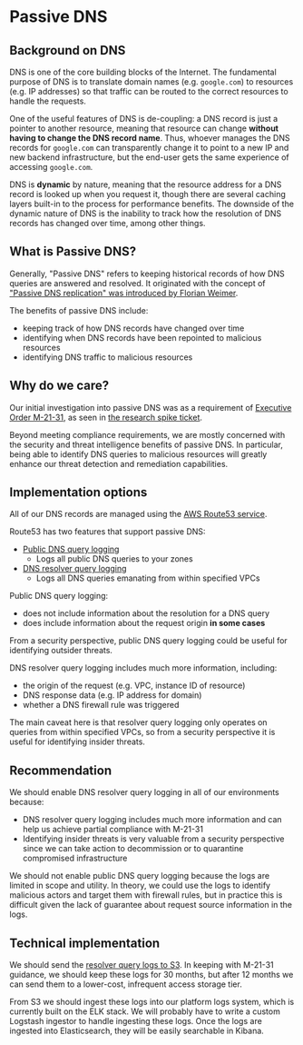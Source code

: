 # Passive DNS

## Background on DNS

DNS is one of the core building blocks of the Internet. The fundamental purpose of DNS is to translate domain names (e.g. `google.com`) to resources (e.g. IP addresses) so that traffic can be routed to the correct resources to handle the requests.

One of the useful features of DNS is de-coupling: a DNS record is just a pointer to another resource, meaning that resource can change **without having to change the DNS record name**. Thus, whoever manages the DNS records for `google.com` can transparently change it to point to a new IP and new backend infrastructure, but the end-user gets the same experience of accessing `google.com`.

DNS is **dynamic** by nature, meaning that the resource address for a DNS record is looked up when you request it, though there are several caching layers built-in to the process for performance benefits. The downside of the dynamic nature of DNS is the inability to track how the resolution of DNS records has changed over time, among other things.

## What is Passive DNS?

Generally, "Passive DNS" refers to keeping historical records of how DNS queries are answered and resolved. It originated with the concept of ["Passive DNS replication" was introduced by Florian Weimer](https://www.enyo.de/fw/software/dnslogger/first2005-paper.pdf).

The benefits of passive DNS include:

- keeping track of how DNS records have changed over time
- identifying when DNS records have been repointed to malicious resources
- identifying DNS traffic to malicious resources

## Why do we care?

Our initial investigation into passive DNS was as a requirement of [Executive Order M-21-31](https://www.whitehouse.gov/wp-content/uploads/2021/08/M-21-31-Improving-the-Federal-Governments-Investigative-and-Remediation-Capabilities-Related-to-Cybersecurity-Incidents.pdf), as seen in [the research spike ticket](https://github.com/cloud-gov/product/issues/2153).

Beyond meeting compliance requirements, we are mostly concerned with the security and threat intelligence benefits of passive DNS. In particular, being able to identify DNS queries to malicious resources will greatly enhance our threat detection and remediation capabilities.

## Implementation options

All of our DNS records are managed using the [AWS Route53 service](https://aws.amazon.com/route53/).

Route53 has two features that support passive DNS:

- [Public DNS query logging](https://docs.aws.amazon.com/Route53/latest/DeveloperGuide/query-logs.html)
  - Logs all public DNS queries to your zones
- [DNS resolver query logging](https://docs.aws.amazon.com/Route53/latest/DeveloperGuide/resolver-query-logs.html)
  - Logs all DNS queries emanating from within specified VPCs

Public DNS query logging:

- does not include information about the resolution for a DNS query
- does include information about the request origin **in some cases**

From a security perspective, public DNS query logging could be useful for identifying outsider threats.

DNS resolver query logging includes much more information, including:

- the origin of the request (e.g. VPC, instance ID of resource)
- DNS response data (e.g. IP address for domain)
- whether a DNS firewall rule was triggered

The main caveat here is that resolver query logging only operates on queries from within specified VPCs, so from a security perspective it is useful for identifying insider threats.

## Recommendation

We should enable DNS resolver query logging in all of our environments because:

- DNS resolver query logging includes much more information and can help us achieve partial compliance with M-21-31
- Identifying insider threats is very valuable from a security perspective since we can take action to decommission or to quarantine compromised infrastructure

We should not enable public DNS query logging because the logs are limited in scope and utility. In theory, we could use the logs to identify malicious actors and target them with firewall rules, but in practice this is difficult given the lack of guarantee about request source information in the logs.

## Technical implementation

We should send the [resolver query logs to S3](https://docs.aws.amazon.com/Route53/latest/DeveloperGuide/resolver-query-logs-choosing-target-resource.html). In keeping with M-21-31 guidance, we should keep these logs for 30 months, but after 12 months we can send them to a lower-cost, infrequent access storage tier.

From S3 we should ingest these logs into our platform logs system, which is currently built on the ELK stack. We will probably have to write a custom Logstash ingestor to handle ingesting these logs. Once the logs are ingested into Elasticsearch, they will be easily searchable in Kibana.